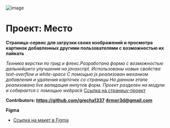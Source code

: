 ![image](https://user-images.githubusercontent.com/85257895/163808895-a0862dc4-55f6-4fe5-8c1a-806057111ea6.png)
# Проект: Место

**Страница-сервис для загрузки своих изображений и просмотра картинок добавленных другими пользователями с возможностью их лайкать**

*Техника верстки по грид  и флекс.Разработана форма с возможностью дальнейшего улучшения на javascript.*
*Использованы новые свойства text-overflow и white-space*
*С помощью js реализован механизм добавления и удаления карточек со страницы*
*На данном этапе реализована live валидация инпутов форм. Проект разделен на модули и собирается с помощью webpack*
[Ссылка на страницу-проект](https://george051191.github.io/mesto-project/)

**Contributors: https://github.com/grecha1337**
               **4rmor3d@gmail.com**


**Figma**

* [Ссылка на макет в Figma](https://www.figma.com/file/2cn9N9jSkmxD84oJik7xL7/JavaScript.-Sprint-4?node-id=0%3A1)


